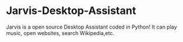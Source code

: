 # Jarvis-Desktop-Assistant
Jarvis is a open source Desktop Assistant coded in Python! It can play music, open websites, search Wikipedia,etc.
